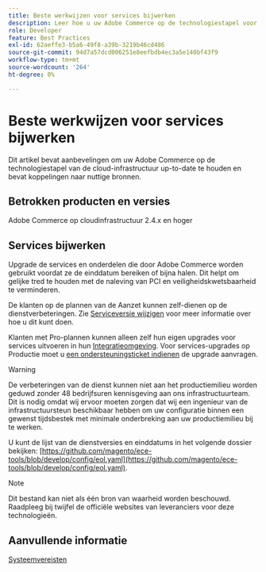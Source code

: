 ```yaml
---
title: Beste werkwijzen voor services bijwerken
description: Leer hoe u uw Adobe Commerce op de technologiestapel voor cloudinfrastructuur up-to-date houdt.
role: Developer
feature: Best Practices
exl-id: 62aeffe3-b5a6-49f8-a39b-3219b46cd486
source-git-commit: 94d7a57dcd006251e8eefbdb4ec3a5e140bf43f9
workflow-type: tm+mt
source-wordcount: '264'
ht-degree: 0%

---
```


# Beste werkwijzen voor services bijwerken

Dit artikel bevat aanbevelingen om uw Adobe Commerce op de technologiestapel van de cloud-infrastructuur up-to-date te houden en bevat koppelingen naar nuttige bronnen.

## Betrokken producten en versies

Adobe Commerce op cloudinfrastructuur 2.4.x en hoger

## Services bijwerken

Upgrade de services en onderdelen die door Adobe Commerce worden gebruikt voordat ze de einddatum bereiken of bijna halen. Dit helpt om gelijke tred te houden met de naleving van PCI en veiligheidskwetsbaarheid te verminderen.

De klanten op de plannen van de Aanzet kunnen zelf-dienen op de dienstverbeteringen. Zie [Serviceversie wijzigen](https://devdocs.magento.com/cloud/project/services.html#change-service-version) voor meer informatie over hoe u dit kunt doen.

Klanten met Pro-plannen kunnen alleen zelf hun eigen upgrades voor services uitvoeren in hun [Integratieomgeving](https://experienceleague.adobe.com/docs/commerce-knowledge-base/kb/announcements/commerce-announcements/integration-environment-enhancement-request-pro-and-starter.html). Voor services-upgrades op Productie moet u [een ondersteuningsticket indienen](https://experienceleague.adobe.com/docs/commerce-knowledge-base/kb/help-center-guide/magento-help-center-user-guide.html#submit-ticket) de upgrade aanvragen.

>[!WARNING]
>
>De verbeteringen van de dienst kunnen niet aan het productiemilieu worden geduwd zonder 48 bedrijfsuren kennisgeving aan ons infrastructuurteam. Dit is nodig omdat wij ervoor moeten zorgen dat wij een ingenieur van de infrastructuursteun beschikbaar hebben om uw configuratie binnen een gewenst tijdsbestek met minimale onderbreking aan uw productiemilieu bij te werken.

U kunt de lijst van de dienstversies en einddatums in het volgende dossier bekijken: [https://github.com/magento/ece-tools/blob/develop/config/eol.yaml](https://github.com/magento/ece-tools/blob/develop/config/eol.yaml).

>[!NOTE]
>
>Dit bestand kan niet als één bron van waarheid worden beschouwd. Raadpleeg bij twijfel de officiële websites van leveranciers voor deze technologieën.

## Aanvullende informatie

[Systeemvereisten](../../../installation/system-requirements.md)

